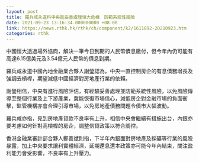 ```yaml
---
layout: post
title: 羅兵咸永道料中央能妥善處理恒大危機　防範系統性風險
date: 2021-09-23 13:16:34.000000000 +08:00
link: https://news.rthk.hk/rthk/ch/component/k2/1611892-20210923.htm
categories: rthk
---
```


中國恒大透過場外協商，解決一筆今日到期的人民幣債息繳付，但今年內仍可能有高達6.15億美元及3.54億元人民幣的債息到期。

羅兵咸永道中國內地金融業合夥人謝瑩認為，中央一直控制房企的有息債務增長及強調去槓桿，期望減低中國經濟對房地產行業的依賴。

謝瑩相信，中央有進行風險評估，有經驗妥善處理並防範系統性風險，以免風險傳導至整個行業及上下游產業，冀能恢復市場信心，減低房企對金融市場的負面衝擊，監管機構亦會合理引導市場，以免房地產債務問題令債市大幅波動。

羅兵咸亦指，見到房地產貸款不良率有上升，相信中央會繼續有措施出台，內銀亦要考慮如何針對高槓桿的房企，調整信貸政策以符合調控。

香港金融業審計部合夥人鄭善斌則指，下半年內銀面對房地產及採礦等行業的風險暴露，加上中央要求讓利實體經濟，延期還息還本政策亦可能今年內結束，關注盈利能力會受影響，不良率有上升壓力。
